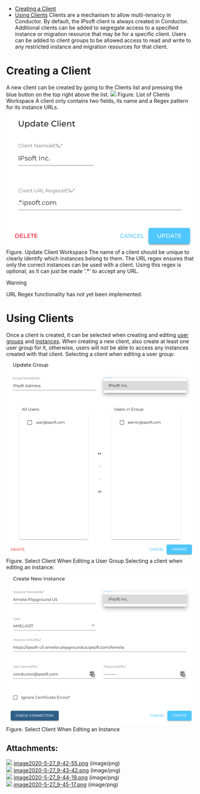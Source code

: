 -   [Creating a Client](#ClientGuide-CreatingaClient)
-   [Using Clients](#ClientGuide-UsingClients)
Clients are a mechanism to allow multi-tenancy in Conductor. By default, the IPsoft client is always created in Conductor. Additional clients can be added to segregate access to a specified instance or migration resource that may be for a specific client. Users can be added to client groups to be allowed access to read and write to any restricted instance and migration resources for that client.
# Creating a Client
A new client can be created by going to the Clients list and pressing the blue button on the top right above the list.
![](attachments/32510225/32510226.png)
Figure. List of Clients Workspace
A client only contains two fields, its name and a Regex pattern for its instance URLs.
![](attachments/32510225/32510227.png)
Figure. Update Client Workspace
The name of a client should be unique to clearly identify which instances belong to them. The URL regex ensures that only the correct instances can be used with a client. Using this regex is optional, as it can just be made '.\*' to accept any URL.
> [!warning]  
>
> URL Regex functionality has not yet been implemented.

# Using Clients
Once a client is created, it can be selected when creating and editing [user groups](https://docs.amelia.com/display/AmeliaDocsV4/Authorization+Guide) and [instances](https://docs.amelia.com/display/AmeliaDocsV4/Instance+Guide). When creating a new client, also create at least one user group for it, otherwise, users will not be able to access any instances created with that client.
Selecting a client when editing a user group:
![](attachments/32510225/32510228.png)
Figure. Select Client When Editing a User Group
Selecting a client when editing an instance:
![](attachments/32510225/32510229.png)
Figure. Select Client When Editing an Instance
## Attachments:
![](images/icons/bullet_blue.gif) [image2020-5-27_9-42-55.png](attachments/32510225/32510226.png) (image/png)  
![](images/icons/bullet_blue.gif) [image2020-5-27_9-43-42.png](attachments/32510225/32510227.png) (image/png)  
![](images/icons/bullet_blue.gif) [image2020-5-27_9-44-19.png](attachments/32510225/32510228.png) (image/png)  
![](images/icons/bullet_blue.gif) [image2020-5-27_9-45-17.png](attachments/32510225/32510229.png) (image/png)  
